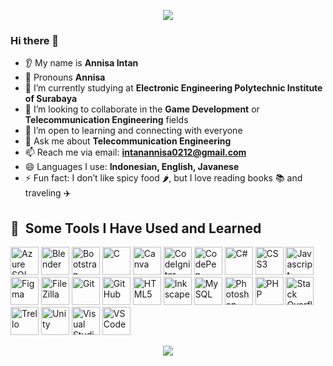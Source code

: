 <p align="center">
  <img src="https://capsule-render.vercel.app/api?type=waving&height=300&color=gradient&text=Hello%20Everyone&textBg=false&animation=twinkling&reversal=false&desc=to%20Annisa%20Intan's%20Page" />
</p>

### Hi there 👋
* 👂 My name is **Annisa Intan**
* 👩 Pronouns **Annisa**
* 🌱 I’m currently studying at **Electronic Engineering Polytechnic Institute of Surabaya**  
* 👯 I’m looking to collaborate in the **Game Development** or **Telecommunication Engineering** fields  
* 🤔 I’m open to learning and connecting with everyone  
* 💬 Ask me about **Telecommunication Engineering**  
* 📫 Reach me via email: **intanannisa0212@gmail.com**  
* 😄 Languages I use: **Indonesian, English, Javanese**  
* ⚡ Fun fact: I don’t like spicy food 🌶️, but I love reading books 📚 and traveling ✈️

<h2> 🚀 &nbsp;Some Tools I Have Used and Learned</h2>
<p align="left">
<img src="https://cdn.jsdelivr.net/gh/devicons/devicon@latest/icons/azuresqldatabase/azuresqldatabase-original.svg" alt="Azure SQL Database" width="45" height="45"/>
<img src="https://cdn.jsdelivr.net/gh/devicons/devicon@latest/icons/blender/blender-original.svg" alt="Blender" width="45" height="45"/>
<img src="https://cdn.jsdelivr.net/gh/devicons/devicon@latest/icons/bootstrap/bootstrap-original.svg" alt="Bootstrap" width="45" height="45"/>
<img src="https://cdn.jsdelivr.net/gh/devicons/devicon@latest/icons/c/c-original.svg" alt="C" width="45" height="45"/>
<img src="https://cdn.jsdelivr.net/gh/devicons/devicon@latest/icons/canva/canva-original.svg" alt="Canva" width="45" height="45"/>
<img src="https://cdn.jsdelivr.net/gh/devicons/devicon@latest/icons/codeigniter/codeigniter-plain.svg" alt="CodeIgniter" width="45" height="45"/>
<img src="https://cdn.jsdelivr.net/gh/devicons/devicon@latest/icons/codepen/codepen-original.svg" alt="CodePen" width="45" height="45"/>
<img src="https://cdn.jsdelivr.net/gh/devicons/devicon@latest/icons/csharp/csharp-original.svg" alt="C#" width="45" height="45"/>
<img src="https://cdn.jsdelivr.net/gh/devicons/devicon@latest/icons/css3/css3-original.svg" alt="CSS3" width="45" height="45"/>
<img src="https://cdn.jsdelivr.net/gh/devicons/devicon@latest/icons/javascript/javascript-original.svg" alt="Javascript" width="45" height="45" />
<img src="https://cdn.jsdelivr.net/gh/devicons/devicon@latest/icons/figma/figma-original.svg" alt="Figma" width="45" height="45"/>
<img src="https://cdn.jsdelivr.net/gh/devicons/devicon@latest/icons/filezilla/filezilla-original.svg" alt="FileZilla" width="45" height="45"/>
<img src="https://cdn.jsdelivr.net/gh/devicons/devicon@latest/icons/git/git-original.svg" alt="Git" width="45" height="45"/>
<img src="https://cdn.jsdelivr.net/gh/devicons/devicon@latest/icons/github/github-original.svg" alt="GitHub" width="45" height="45"/>
<img src="https://cdn.jsdelivr.net/gh/devicons/devicon@latest/icons/html5/html5-original.svg" alt="HTML5" width="45" height="45"/>
<img src="https://cdn.jsdelivr.net/gh/devicons/devicon@latest/icons/inkscape/inkscape-original.svg" alt="Inkscape" width="45" height="45"/>
<img src="https://cdn.jsdelivr.net/gh/devicons/devicon@latest/icons/mysql/mysql-original-wordmark.svg" alt="MySQL" width="45" height="45"/>
<img src="https://cdn.jsdelivr.net/gh/devicons/devicon@latest/icons/photoshop/photoshop-original.svg" alt="Photoshop" width="45" height="45"/>
<img src="https://cdn.jsdelivr.net/gh/devicons/devicon@latest/icons/php/php-original.svg" alt="PHP" width="45" height="45"/>
<img src="https://cdn.jsdelivr.net/gh/devicons/devicon@latest/icons/stackoverflow/stackoverflow-original.svg" alt="Stack Overflow" width="45" height="45"/>
<img src="https://cdn.jsdelivr.net/gh/devicons/devicon@latest/icons/trello/trello-original.svg" alt="Trello" width="45" height="45"/>
<img src="https://cdn.jsdelivr.net/gh/devicons/devicon@latest/icons/unity/unity-original.svg" alt="Unity" width="45" height="45"/>
<img src="https://cdn.jsdelivr.net/gh/devicons/devicon@latest/icons/visualstudio/visualstudio-original.svg" alt="Visual Studio" width="45" height="45"/>
<img src="https://cdn.jsdelivr.net/gh/devicons/devicon@latest/icons/vscode/vscode-original.svg" alt="VS Code" width="45" height="45"/>
</p>

<p align="center">
  <img src="https://capsule-render.vercel.app/api?type=blur&height=300&color=gradient&text=Let's%20Make%20Project%20Together&textBg=false&fontColor=6D6D6D&reversal=false&section=footer&fontSize=30&stroke=F8FDFF" />
</p>
